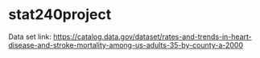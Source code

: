 # stat240project
Data set link: https://catalog.data.gov/dataset/rates-and-trends-in-heart-disease-and-stroke-mortality-among-us-adults-35-by-county-a-2000
